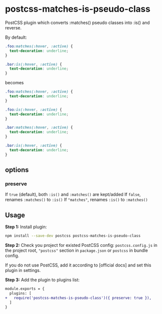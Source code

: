 # postcss-matches-is-pseudo-class
PostCSS plugin which converts :matches() pseudo classes into :is() and reverse.

By default:
```css
.foo:matches(:hover, :active) {
  text-decoration: underline;
}

.bar:is(:hover, :active) {
  text-decoration: underline;
}
```

becomes

```css
.foo:matches(:hover, :active) {
  text-decoration: underline;
}

.foo:is(:hover, :active) {
  text-decoration: underline;
}

.bar:matches(:hover, :active) {
  text-decoration: underline;
}

.bar:is(:hover, :active) {
  text-decoration: underline;
}
```
## options
### preserve
If `true` (default), both `:is()` and `:matches()` are kept/added
If `false`, renames `:matches()` to `:is()`
If `"matches"`, renames `:is()` to `:matches()`

## Usage

**Step 1:** Install plugin:

```sh
npm install --save-dev postcss postcss-matches-is-pseudo-class
```

**Step 2:** Check you project for existed PostCSS config: `postcss.config.js`
in the project root, `"postcss"` section in `package.json`
or `postcss` in bundle config.

If you do not use PostCSS, add it according to [official docs]
and set this plugin in settings.

**Step 3:** Add the plugin to plugins list:

```diff
module.exports = {
  plugins: [
+   require('postcss-matches-is-pseudo-class')({ preserve: true }),
  ]
}
```
